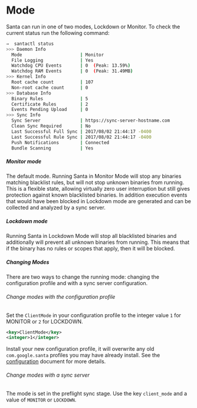 # Mode

Santa can run in one of two modes, Lockdown or Monitor. To check the current status run the following command:

```sh
⇒  santactl status
>>> Daemon Info
  Mode                      | Monitor
  File Logging              | Yes
  Watchdog CPU Events       | 0  (Peak: 13.59%)
  Watchdog RAM Events       | 0  (Peak: 31.49MB)
>>> Kernel Info
  Root cache count          | 107
  Non-root cache count      | 0
>>> Database Info
  Binary Rules              | 5
  Certificate Rules         | 2
  Events Pending Upload     | 0
>>> Sync Info
  Sync Server               | https://sync-server-hostname.com
  Clean Sync Required       | No
  Last Successful Full Sync | 2017/08/02 21:44:17 -0400
  Last Successful Rule Sync | 2017/08/02 21:44:17 -0400
  Push Notifications        | Connected
  Bundle Scanning           | Yes
```

##### Monitor mode

The default mode. Running Santa in Monitor Mode will stop any binaries matching blacklist rules, but will not stop unknown binaries from running. This is a flexible state, allowing virtually zero user interruption but still gives protection against known blacklisted binaries. In addition execution events that would have been blocked in Lockdown mode are generated and can be collected and analyzed by a sync server.

##### Lockdown mode

Running Santa in Lockdown Mode will stop all blacklisted binaries and additionally will prevent all unknown binaries from running. This means that if the binary has no rules or scopes that apply, then it will be blocked.

##### Changing Modes

There are two ways to change the running mode: changing the configuration profile and with a sync server configuration.

###### Change modes with the configuration profile

Set the `ClientMode` in your configuration profile to the integer value `1` for MONITOR or `2` for LOCKDOWN.

```xml
<key>ClientMode</key>
<integer>1</integer>
```

Install your new configuration profile, it will overwrite any old `com.google.santa` profiles you may have already install. See the [configuration](../deployment/configuration.md) document for more details.

###### Change modes with a sync server

The mode is set in the preflight sync stage. Use the key `client_mode` and a value of `MONITOR` or `LOCKDOWN`.

